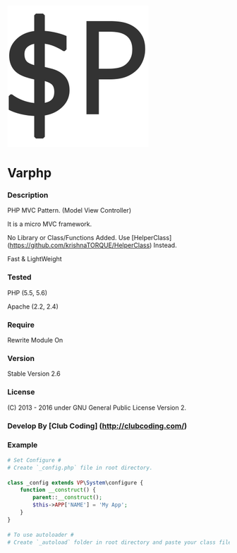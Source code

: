 ![Alt text](_apps/default/icon1.png?raw=true "Varphp")
# Varphp

### Description
PHP MVC Pattern. (Model View Controller)

It is a micro MVC framework.

No Library or Class/Functions Added. 
Use [HelperClass] (https://github.com/krishnaTORQUE/HelperClass) Instead.

Fast & LightWeight

### Tested
PHP    (5.5, 5.6)

Apache (2.2, 2.4)

### Require
Rewrite Module On

### Version 
Stable Version 2.6

### License
(C) 2013 - 2016 
under GNU General Public License Version 2.

### Develop By [Club Coding] (http://clubcoding.com/)

### Example
```php
# Set Configure #
# Create `_config.php` file in root directory.

class _config extends VP\System\configure {
    function __construct() {
        parent::__construct();
        $this->APP['NAME'] = 'My App';
    }
}

# To use autoloader #
# Create `_autoload` folder in root directory and paste your class file.
```